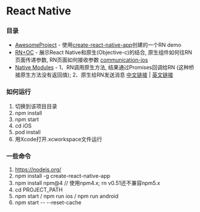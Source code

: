 # React Native


### 目录

* [AwesomeProject](AwesomeProject) - 使用[create-react-native-app](https://facebook.github.io/react-native/docs/getting-started.html)创建的一个RN demo   
* [RN+OC](RN+OC) - 展示React Native和原生(Objective-c)的结合, 原生组件如何往RN页面传递参数, RN页面如何接收参数 [communication-ios](https://facebook.github.io/react-native/docs/communication-ios.html)   
* [Native Modules](Native%20Modules) - 1、RN调用原生方法, 结果通过Promises回调给RN (这种桥接原生方法没有返回值); 2、原生给RN发送消息 [中文链接](http://reactnative.cn/docs/0.51/native-modules-ios.html) | [英文链接](https://facebook.github.io/react-native/docs/native-modules-ios.html)


### 如何运行

1. 切换到该项目目录
2. npm install
3. npm start
4. cd iOS
5. pod install
6. 用Xcode打开.xcworkspace文件运行

### 一些命令

1. https://nodejs.org/
2. npm install -g create-react-native-app
3. npm install npm@4    // 使用npm4.x;  rn v0.51还不兼容npm5.x
4. cd PROJECT_PATH
5. npm start / npm run ios / npm run android
6. npm start -- --reset-cache



